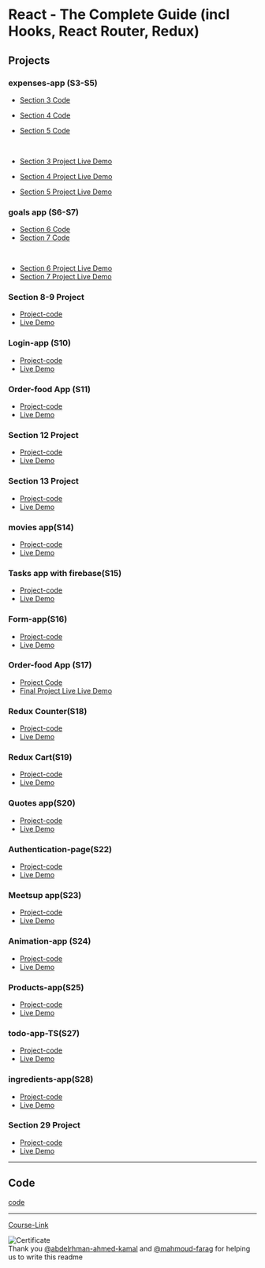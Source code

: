 # React - The Complete Guide (incl Hooks, React Router, Redux)

## Projects

### expenses-app (S3-S5)

- [Section 3 Code](./Projects/Expenses-app/S03-project)
- [Section 4 Code](./Projects/Expenses-app/S04-project/)
- [Section 5 Code](./Projects/Expenses-app/S05-project/)

  <br/>

- [Section 3 Project Live Demo](https://sec3.netlify.app/)
- [Section 4 Project Live Demo](https://sect4.netlify.app)
- [Section 5 Project Live Demo](https://sec5.netlify.app/)

### goals app (S6-S7)

- [Section 6 Code](./Projects/goals-app/S06-project/)
- [Section 7 Code](./Projects/goals-app/S07-project/)

<br/>

- [Section 6 Project Live Demo](https://sec6.netlify.app/)
- [Section 7 Project Live Demo](https://sec7.netlify.app/)

### Section 8-9 Project

- [Project-code](./Projects/section-8-9-project)
- [Live Demo](https://sec89.netlify.app/)

### Login-app (S10)

- [Project-code](./Projects/Login-app-s10/)
- [Live Demo](https://sec10.netlify.app/)

### Order-food App (S11)

- [Project-code](./Projects/order-food-app/S11-project/)
- [Live Demo](https://sec11.netlify.app/)

### Section 12 Project

- [Project-code](./Projects/S12-project)
- [Live Demo](https://sec12.netlify.app/)

### Section 13 Project

- [Project-code](./Projects/S13-project)
- [Live Demo](https://sec13.netlify.app/)

### movies app(S14)

- [Project-code](./Projects/movies-app)
- [Live Demo](https://sec14.netlify.app/)

### Tasks app with firebase(S15)

- [Project-code](./Projects/task-app-firbase/)
- [Live Demo](https://sec15.netlify.app/)

### Form-app(S16)

- [Project-code](./Projects/form-app)
- [Live Demo](https://sec16.netlify.app/)

### Order-food App (S17)

- [Project Code](./Projects/order-food-app/S17-project/)
- [Final Project Live Live Demo](https://sec17.netlify.app/)

### Redux Counter(S18)

- [Project-code](./Projects/redux-counter)
- [Live Demo](https://sec18.netlify.app/)

### Redux Cart(S19)

- [Project-code](./Projects/redux-cart)
- [Live Demo](https://sec19.netlify.app)

### Quotes app(S20)

- [Project-code](./Projects/quotes-app)
- [Live Demo](https://sec20.netlify.app/)

### Authentication-page(S22)

- [Project-code](./Projects/Authentication-page)
- [Live Demo](https://sec22.netlify.app/)

### Meetsup app(S23)

- [Project-code](./Projects/meetsup-app)
- [Live Demo]()

### Animation-app (S24)

- [Project-code](./Projects/animation-app)
- [Live Demo](https://sec24.netlify.app/)

### Products-app(S25)

- [Project-code](./Projects/Products-app)
- [Live Demo](https://sec25.netlify.app/)

### todo-app-TS(S27)

- [Project-code](./Projects/todo-app-TS)
- [Live Demo](https://sec27.netlify.app/)

### ingredients-app(S28)

- [Project-code](./Projects/ingredients-app/)
- [Live Demo]()

### Section 29 Project

- [Project-code](./Projects/Section-29/)
- [Live Demo]()

---

## Code

[code](Code)

---

[Course-Link](https://www.udemy.com/course/react-the-complete-guide-incl-redux/)<br>

![Certificate](https://via.placeholder.com/468x300?text=Certificate+Here)
<br>
Thank you [@abdelrhman-ahmed-kamal](https://github.com/Abdelrhman-ahmed-kamal) and [@mahmoud-farag](https://github.com/mahmoud-farag) for helping us to write this readme
